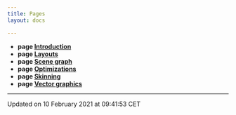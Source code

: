```yaml
---
title: Pages
layout: docs

---
```






* **page [Introduction](/docs/)** 
* **page [Layouts](/docs/pages/qsklayouts/#page-qsklayouts)** 
* **page [Scene graph](/docs/pages/qsknodes/#page-qsknodes)** 
* **page [Optimizations](/docs/pages/qskoptimizations/#page-qskoptimizations)** 
* **page [Skinning](/docs/pages/qskskinning/#page-qskskinning)** 
* **page [Vector graphics](/docs/pages/qskvectorgraphics/#page-qskvectorgraphics)** 



-------------------------------

Updated on 10 February 2021 at 09:41:53 CET

